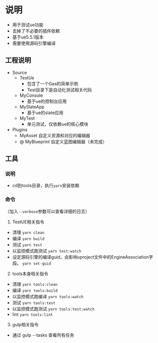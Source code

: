 # 说明

* 用于测试ue功能
* 去掉了不必要的插件依赖
* 基于ue5.5.1版本
* 需要使用源码引擎编译

## 工程说明

* Source
  * TestUe
    * 包含了一个Gas的简单示例
    * Test目录下是自动化测试相关代码
  * MyConsole
    * 基于ue的控制台应用
  * MySlateApp
    * 基于ue的slate应用
  * MyTest
    * 单元测试，仅依赖ue的核心模块
* Plugins
  * MyAsset 自定义资源和对应的编辑器
  * @ MyBlueprint 自定义蓝图编辑器（未完成）

## 工具

### 说明

* cd到tools目录，执行`yarn`安装依赖

### 命令 

（加入`--verbose`参数可以查看详细的日志）

1. TestUE相关指令

* 清理 `yarn clean`
* 编译 `yarn build`
* 测试 `yarn test`
* 以监控模式跑测试 `yarn test:watch`
* 设定源码引擎的编译guid，会影响uproject文件中的EngineAssociation字段。 `yarn set-guid`

2. tools本身相关指令

* 清理 `yarn tools:clean`
* 编译 `yarn tools:build`
* 以监控模式跑编译 `yarn tools:watch`
* 测试 `yarn tools:test`
* 以监控模式跑测试 `yarn tools:test:watch`
* lint `yarn tools:lint`

3. gulp相关指令

* 通过 gulp --tasks 查看所有任务
